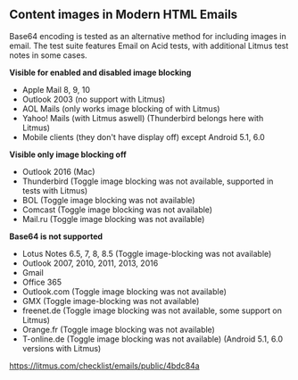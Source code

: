 ## Content images in Modern HTML Emails

Base64 encoding is tested as an alternative method for including images in email.
The test suite features Email on Acid tests, with additional Litmus test notes in some cases.


**Visible for enabled and disabled image blocking**
- Apple Mail 8, 9, 10
- Outlook 2003 (no support with Litmus)
- AOL Mails (only works image blocking of with Litmus)
- Yahoo! Mails (with Litmus aswell)
(Thunderbird belongs here with Litmus)
- Mobile clients (they don't have display off) except Android 5.1, 6.0  


**Visible only image blocking off**
- Outlook 2016 (Mac)
- Thunderbird (Toggle image blocking was not available, supported in tests with Litmus)
- BOL (Toggle image blocking was not available)
- Comcast (Toggle image blocking was not available)
- Mail.ru (Toggle image blocking was not available)


**Base64 is not supported**
- Lotus Notes 6.5, 7, 8, 8.5 (Toggle image-blocking was not available)
- Outlook 2007, 2010, 2011, 2013, 2016
- Gmail
- Office 365
- Outlook.com (Toggle image blocking was not available)
- GMX (Toggle image-blocking was not available)
- freenet.de (Toggle image blocking was not available, some support on Litmus)
- Orange.fr (Toggle image blocking was not available)
- T-online.de (Toggle image blocking was not available)
(Android 5.1, 6.0 versions with Litmus)

https://litmus.com/checklist/emails/public/4bdc84a